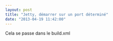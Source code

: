 ```yaml
---
layout: post
title: "Jetty, démarrer sur un port déterminé"
date: "2013-04-19 11:42:00"
---
```

Cela se passe dans le build.xml

<script src="https://pastebin.com/embed_js/5Ahz7Lrv"></script>

<div style="height: 0; overflow: hidden;">port jetty ant webapp connector</div>
